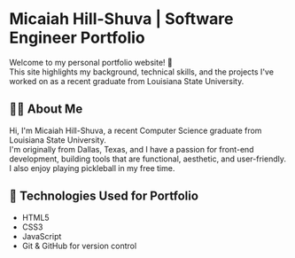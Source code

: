 # Micaiah Hill-Shuva | Software Engineer Portfolio

Welcome to my personal portfolio website! 🎉  
This site highlights my background, technical skills, and the projects I've worked on as a recent graduate from Louisiana State University.

## 🧑‍💻 About Me

Hi, I'm Micaiah Hill-Shuva, a recent Computer Science graduate from Louisiana State University.  
I'm originally from Dallas, Texas, and I have a passion for front-end development, building tools that are functional, aesthetic, and user-friendly. I also enjoy playing pickleball in my free time.

## 🔧 Technologies Used for Portfolio 

- HTML5  
- CSS3  
- JavaScript 
- Git & GitHub for version control
